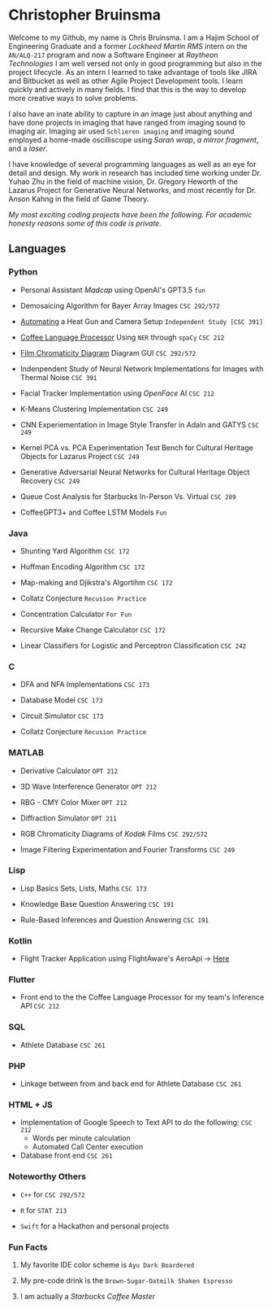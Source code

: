 # Christopher Bruinsma 

Welcome to my Github, my name is Chris Bruinsma. I am a Hajim School of Engineering Graduate and a former *Lockheed Martin RMS* intern on the ```AN/ALQ-217``` program and now a Software Engineer at *Raytheon Technologies* I am well versed not only in good programming but also in the project lifecycle. As an intern I learned to take advantage of tools like JIRA and Bitbucket as well as other Agile Project Development tools.  I learn quickly and actively in many fields. I find that this is the way to develop more creative ways to solve problems. 

I also have an inate ability to capture in an image just about anything and have done projects in imaging that have ranged from imaging sound to imaging air. Imaging air used ```Schlieren imaging``` and imaging sound employed a home-made oscilliscope using *Saran wrap*, *a mirror fragment*, and a *laser*. 

I have knowledge of several programming languages as well as an eye for detail and design. 
My work in research has included time working under Dr. Yuhao Zhu in the field of machine vision, Dr. Gregory Heworth of the Lazarus Project for Generative Neural Networks, and most recently for Dr. Anson Kahng in the field of Game Theory. 

*My most exciting coding projects have been the following.* 
*For academic honesty reasons some of this code is private.*

## Languages 


### Python

- Personal Assistant _Madcap_ using OpenAI's GPT3.5 ```fun```

- Demosaicing Algorithm for Bayer Array Images ```CSC 292/572```

- [Automating](https://github.com/horizon-research/Overcoming-NSP-Noise.git) a Heat Gun and Camera Setup ```Independent Study [CSC 391]``` 

- [Coffee Language Processor](https://huggingface.co/cbruinsm/en_Coff_Ev1) Using ```NER``` through ```spaCy``` ```CSC 212``` 

- [Film Chromaticity Diagram](https://github.com/KodakC41/KodakC41/files/10181900/CbruinsmWriteUp.pdf)
Diagram GUI ```CSC 292/572```

- Indenpendent Study of Neural Network Implementations for Images with Thermal Noise ```CSC 391```

- Facial Tracker Implementation using *OpenFace* AI ```CSC 212```

- K-Means Clustering Implementation ```CSC 249```

- CNN Experiementation in Image Style Transfer in AdaIn and GATYS ```CSC 249```

- Kernel PCA vs. PCA Experimentation Test Bench for Cultural Heritage Objects for Lazarus Project ```CSC 249```

- Generative Adversarial Neural Networks for Cultural Heritage Object Recovery ```CSC 249```

- Queue Cost Analysis for Starbucks In-Person Vs. Virtual ```CSC 289```

- CoffeeGPT3+ and Coffee LSTM Models ```Fun```




### Java

- Shunting Yard Algorithm ```CSC 172```

- Huffman Encoding Algorithm ```CSC 172```

- Map-making and Djikstra's Algortihm ```CSC 172```

- Collatz Conjecture ```Recusion Practice```

- Concentration Calculator ```For Fun```

- Recursive Make Change Calculator ```CSC 172```

- Linear Classifiers for Logistic and Perceptron Classification ```CSC 242```


### C

- DFA and NFA Implementations ```CSC 173```

- Database Model ```CSC 173```

- Circuit Simulator ```CSC 173```

- Collatz Conjecture ```Recusion Practice```


### MATLAB

- Derivative Calculator ```OPT 212```

- 3D Wave Interference Generator ```OPT 212```

- RBG - CMY Color Mixer ```OPT 212```

- Diffraction Simulator ```OPT 211```

- RGB Chromaticity Diagrams of *Kodak* Films ```CSC 292/572```

- Image Filtering Experimentation and Fourier Transforms ```CSC 249```


### Lisp

- Lisp Basics Sets, Lists, Maths ```CSC 173```

- Knowledge Base Question Answering ```CSC 191```

- Rule-Based Inferences and Question Answering ```CSC 191```


### Kotlin

- Flight Tracker Application using FlightAware's AeroApi -> [Here](https://github.com/KodakC41/Tail-Wind-Public.git)

### Flutter 

- Front end to the the Coffee Language Processor for my team's Inference API ```CSC 212```


### SQL 

- Athlete Database ```CSC 261```

### PHP 

- Linkage between from and back end for Athlete Database ```CSC 261```


### HTML + JS

- Implementation of Google Speech to Text API to do the following: ```CSC 212```
  - Words per minute calculation
  - Automated Call Center execution
- Database front end ```CSC 261```

### Noteworthy Others  
- ```C++``` for ```CSC 292/572```

- ```R``` for ```STAT 213``` 

- ```Swift``` for a Hackathon and personal projects

### Fun Facts
1. My favorite IDE color scheme is ```Ayu Dark Boardered```

2. My pre-code drink is the ```Brown-Sugar-Oatmilk Shaken Espresso```

3. I am actually a *Starbucks Coffee Master*

